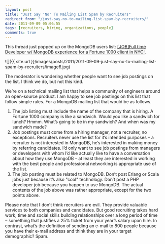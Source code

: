 ```yaml
---
layout: post
title: "Just Say 'No' To Mailing List Spam by Recruiters"
redirect_from: "/just-say-no-to-mailing-list-spam-by-recruiters/"
date: 2011-09-09 05:06:55
tags: [recruiters, hiring, organizations, people]
comments: true
---
```

This thread just popped up on the MongoDB users list: [[JOB]Full time Developer w/ MongoDB experience for a Fortune 1000 client in NYC!](http://www.meetup.com/New-York-MongoDB-User-Group/messages/22530452/).

![]({{ site.url }}/images/posts/2011/2011-09-09-just-say-no-to-mailing-list-spam-by-recruiters/image6.jpg)

The moderator is wondering whether people want to see job postings on the list. I think we do, but not this kind.

We’re on a technical mailing list that helps a community of engineers around an open-source product. I am happy to see job postings on this list that follow simple rules. For a MongoDB mailing list that would be as follows.

1. The job listing must include the name of the company that is hiring. A Fortune 1000 company is like a sandwich. Would you like a sandwich for lunch? Hmmm. What’s going to be in my sandwich? And when was my sandwich made?
2. Job postings must come from a hiring manager, not a recruiter, no exceptions. Recruiters never use the list for it’s intended purposes – a recruiter is not interested in MongoDB, he’s interested in making money by referring candidates. I’d only want to see job postings from managers or developers with whom I’d like actually like to have a conversation about how they use MongoDB – at least they are interested in working with the best people and professional networking is appropriate use of the list.
3. The job posting must be related to MongoDB. Don’t post Erlang or Scala jobs just because it’s also "cool" technology. Don’t post a PHP developer job because you happen to use MongoDB. The actual contents of the job above was rather appropriate, except for the two points above.

Please note that I don’t think recruiters are evil. They provide valuable services to both companies and candidates. But good recruiting takes hard work, time and social skills building relationships over a long period of time – something that justifies a 25% ticket from your year’s salary upon hire. In contrast, what’s the definition of sending an e-mail to 800 people because you have their e-mail address and think they are in your target demographic? Spam.
